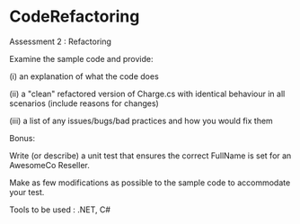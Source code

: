 # CodeRefactoring

Assessment 2 : Refactoring

Examine the sample code and provide:

(i) an explanation of what the code does

(ii) a "clean" refactored version of Charge.cs with identical behaviour in all scenarios (include reasons for changes)

(iii) a list of any issues/bugs/bad practices and how you would fix them

 

Bonus:

Write (or describe) a unit test that ensures the correct FullName is set for an AwesomeCo Reseller.

Make as few modifications as possible to the sample code to accommodate your test.

Tools to be used : .NET, C#
